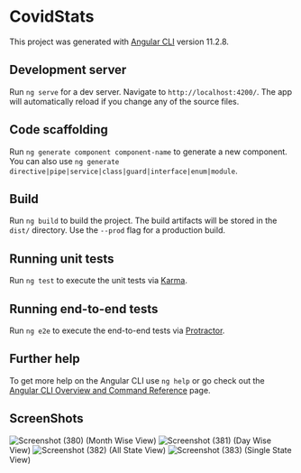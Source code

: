 # CovidStats

This project was generated with [Angular CLI](https://github.com/angular/angular-cli) version 11.2.8.

## Development server

Run `ng serve` for a dev server. Navigate to `http://localhost:4200/`. The app will automatically reload if you change any of the source files.

## Code scaffolding

Run `ng generate component component-name` to generate a new component. You can also use `ng generate directive|pipe|service|class|guard|interface|enum|module`.

## Build

Run `ng build` to build the project. The build artifacts will be stored in the `dist/` directory. Use the `--prod` flag for a production build.

## Running unit tests

Run `ng test` to execute the unit tests via [Karma](https://karma-runner.github.io).

## Running end-to-end tests

Run `ng e2e` to execute the end-to-end tests via [Protractor](http://www.protractortest.org/).

## Further help

To get more help on the Angular CLI use `ng help` or go check out the [Angular CLI Overview and Command Reference](https://angular.io/cli) page.

## ScreenShots

![Screenshot (380)](https://user-images.githubusercontent.com/59785863/119228763-17fabf80-bb32-11eb-9137-22f260ca1be3.png)
(Month Wise View)
![Screenshot (381)](https://user-images.githubusercontent.com/59785863/119228767-1df0a080-bb32-11eb-90e1-2b29337d1636.png)
(Day Wise View)
![Screenshot (382)](https://user-images.githubusercontent.com/59785863/119228768-1f21cd80-bb32-11eb-867a-2a18cde79da6.png)
(All State View)
![Screenshot (383)](https://user-images.githubusercontent.com/59785863/119228769-1fba6400-bb32-11eb-9daa-8f3a4a0da683.png)
(Single State View)
